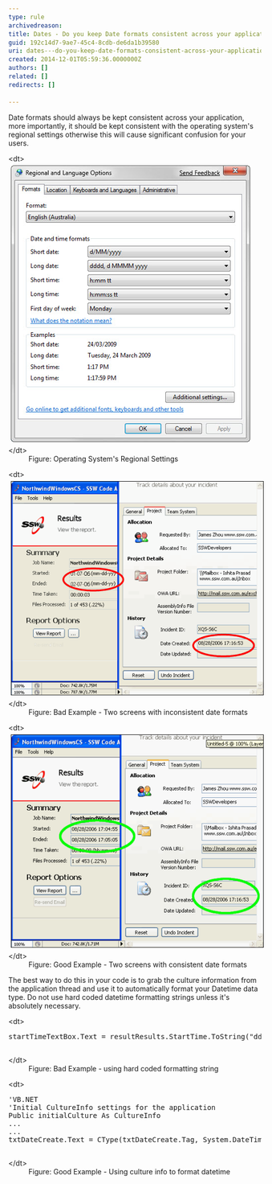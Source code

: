 ```yaml
---
type: rule
archivedreason: 
title: Dates - Do you keep Date formats consistent across your application?
guid: 192c14d7-9ae7-45c4-8cdb-de6da1b39580
uri: dates---do-you-keep-date-formats-consistent-across-your-application
created: 2014-12-01T05:59:36.0000000Z
authors: []
related: []
redirects: []

---
```


Date formats should always be kept consistent across your application, more importantly,                      it should be kept consistent with the operating system's regional settings otherwise                      this will cause significant confusion for your users.

<!--endintro-->
<dl class="image">&lt;dt&gt; 
      <img alt="OS Regional Settings" src="../../assets/BetterInterface_RegionalSettings.jpg" style="margin:5px;">
   &lt;/dt&gt;<dd> Figure: Operating System's Regional Settings </dd></dl><dl class="badImage">&lt;dt&gt; 
      <img alt="Bad Example" src="../../assets/BadExampleDP.gif" style="margin:5px;width:582px;">
   &lt;/dt&gt;<dd> Figure: Bad Example - Two screens with inconsistent date formats</dd></dl><dl class="goodImage">&lt;dt&gt; 
      <img alt="Good Example" src="../../assets/GoodExampleDP.gif" style="margin:5px;width:582px;">
   &lt;/dt&gt;<dd> Figure: Good Example - Two screens with consistent date formats</dd></dl>
The best way to do this in your code is to grab the culture information from the application thread and use it to automatically format your Datetime data type. Do not use hard coded datetime formatting strings unless it's absolutely necessary.
<dl class="badCode">&lt;dt&gt;<pre>startTimeTextBox.Text = resultResults.StartTime.ToString("dd/MM/yyyy hh:mm:ss");
                    </pre>&lt;/dt&gt;<dd>Figure: Bad Example - using hard coded formatting string</dd></dl><dl class="goodCode">&lt;dt&gt;<pre>'VB.NET
'Initial CultureInfo settings for the application
Public initialCulture As CultureInfo
...
...
txtDateCreate.Text = CType(txtDateCreate.Tag, System.DateTime).ToString(initialCulture.DateTimeFormat)
                    </pre>&lt;/dt&gt;<dd>Figure: Good Example - Using culture info to format datetime</dd></dl>
